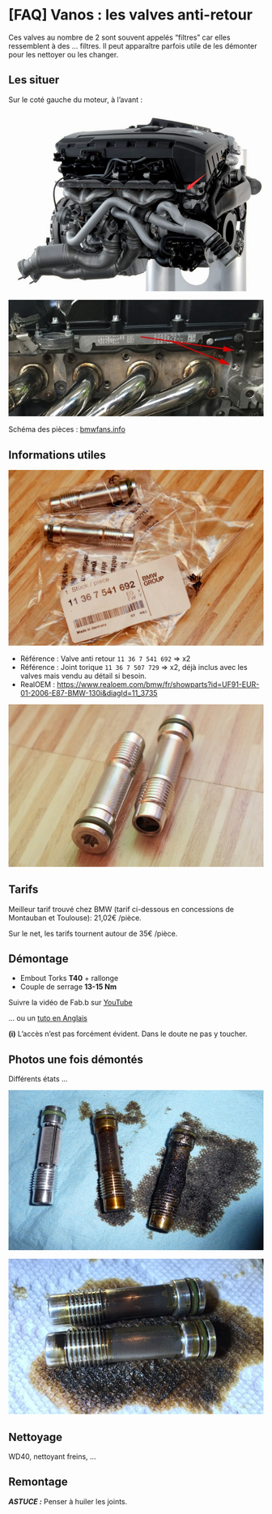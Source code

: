 # [FAQ] Vanos : les valves anti-retour

Ces valves au nombre de 2 sont souvent appelés “filtres” car elles ressemblent à des ... filtres. Il peut apparaître parfois utile de les démonter pour les nettoyer ou les changer.

## Les situer

Sur le coté gauche du moteur, à l’avant :

![valves](../images/filtres_vanos/valves_antiretour_01.jpg)

![valves](../images/filtres_vanos/valves_antiretour_02.jpg)

Schéma des pièces : [bmwfans.info](http://fr.bmwfans.info/parts-catalog/E87/Europe/130i-N52/L-N/jan2006/browse/engine/cylinder_head_attached_parts/)

## Informations utiles

![valves](../images/filtres_vanos/valves_antiretour_03.jpg)

- Référence : Valve anti retour `11 36 7 541 692` => x2
- Référence : Joint torique `11 36 7 507 729` => x2, déjà inclus avec les valves mais vendu au détail si besoin.
- RealOEM : <https://www.realoem.com/bmw/fr/showparts?id=UF91-EUR-01-2006-E87-BMW-130i&diagId=11_3735>

![valves](../images/filtres_vanos/valves_antiretour_04.jpg)

## Tarifs

Meilleur tarif trouvé chez BMW (tarif ci-dessous en concessions de Montauban et Toulouse): 21,02€ /pièce.

Sur le net, les tarifs tournent autour de 35€ /pièce.

## Démontage

- Embout Torks **T40** + rallonge
- Couple de serrage **13-15 Nm**

Suivre la vidéo de Fab.b sur [YouTube](https://www.youtube.com/watch?v=1PjQfJqkYpc)

... ou un [tuto en Anglais](https://www.e90post.com/forums/showthread.php?t=1096694)

**(i)** L’accès n’est pas forcément évident. Dans le doute ne pas y toucher.

## Photos une fois démontés

Différents états ...

![valves](../images/filtres_vanos/valves_antiretour_05.jpg)

![valves](../images/filtres_vanos/valves_antiretour_06.jpg)

## Nettoyage

WD40,  nettoyant freins, ...

## Remontage

**_ASTUCE :_** Penser à huiler les joints.
